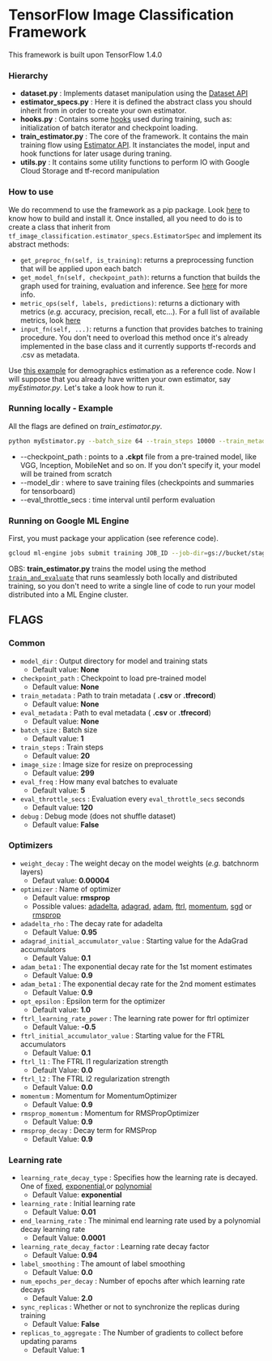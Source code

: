 # TensorFlow Image Classification Framework

This framework is built upon TensorFlow 1.4.0

### Hierarchy

- **dataset.py** : Implements dataset manipulation using the [Dataset API](https://www.tensorflow.org/programmers_guide/datasets)
- **estimator_specs.py** : Here it is defined the abstract class you should inherit from in order to create your own estimator.
- **hooks.py** : Contains some [hooks](https://www.tensorflow.org/api_docs/python/tf/train/SessionRunHook) used during training, such as: initialization of batch iterator and checkpoint loading.
- **train_estimator.py** : The core of the framework. It contains the main training flow using [Estimator API](https://www.tensorflow.org/programmers_guide/estimators). It instanciates the model, input and hook functions for later usage during traning.
- **utils.py** : It contains some utility functions to perform IO with Google Cloud Storage and tf-record manipulation

### How to use

We do recommend to use the framework as a pip package. Look [here](https://bitbucket.org/ciandt_it/tf_image_classification/src) to know how to build and install it.
Once installed, all you need to do is to create a class that inherit from `tf_image_classification.estimator_specs.EstimatorSpec` and implement its abstract methods: 

- `get_preproc_fn(self, is_training)`: returns a preprocessing function that will be applied upon each batch
- `get_model_fn(self, checkpoint_path)`: returns a function that builds the graph used for training, evaluation and inference. See [here](https://www.tensorflow.org/api_docs/python/tf/contrib/learn/ModeKeys) for more info.
- `metric_ops(self, labels, predictions)`: returns a dictionary with metrics (_e.g._ accuracy, precision, recall, etc...). For a full list of available metrics, look [here](https://www.tensorflow.org/api_docs/python/tf/metrics)
- `input_fn(self, ...)`: returns a function that provides batches to training procedure. You don't need to overload this method once it's already implemented in the base class and it currently supports tf-records and .csv as metadata.

Use [this example](https://bitbucket.org/ciandt_it/d1-ml-labs/src/master/2017-11-Demographics-Estimation/train_demographics.py?at=master&fileviewer=file-view-default) for demographics estimation as a reference code.
Now I will suppose that you already have written your own estimator, say _myEstimator.py_. Let's take a look how to run it.

### Running locally - Example

All the flags are defined on _train_estimator.py_. 

```bash
python myEstimator.py --batch_size 64 --train_steps 10000 --train_metadata tfrecords_path/train* --eval_metadata tfrecords_path/eval* --checkpoint_path checkpoint_path/pretrained_ckpt.ckpt --model_dir ./models --eval_freq 10 --eval_throttle_secs 30 --learning_rate 0.00001
```
- --checkpoint_path : points to a **.ckpt** file from a pre-trained model, like VGG, Inception, MobileNet and so on. If you don't specify it, your model will be trained from scratch
- --model_dir : where to save training files (checkpoints and summaries for tensorboard)
- --eval_throttle_secs : time interval until perform evaluation

### Running on Google ML Engine

First, you must package your application (see reference code).
```bash
gcloud ml-engine jobs submit training JOB_ID --job-dir=gs://bucket/stagging_folder/ --module-name myEstimatorPkg.myEstimator --packages myEstimator.tar.gz,tf_image_classification-1.3.1.tar.gz,slim-0.1.tar.gz --region us-east1 --config cloud.yml --  --batch_size 128 --train_steps 1000 --train_metadata gs://bucket/tfrecords/train* --eval_metadata gs://bucket/tfrecords/eval* --checkpoint_path gs://bucket/pretrained_checkpoints/pretrained_model.ckpt --model_dir gs://bucket/trained-checkpoints/ --eval_freq 10 --eval_throttle_secs 120 --learning_rate 0.00001
```

OBS: **train_estimator.py** trains the model using the method [`train_and_evaluate`](https://www.tensorflow.org/api_docs/python/tf/estimator/train_and_evaluate) that runs seamlessly both locally and distributed training, so you don't need to write a single line of code to run your model distributed into a ML Engine cluster.

## FLAGS

### Common
* `model_dir` : Output directory for model and training stats
    * Default value: **None** 
* `checkpoint_path` : Checkpoint to load pre-trained model
    * Default value: **None**
* `train_metadata` : Path to train metadata ( **.csv** or **.tfrecord**)
    * Default value: **None**
* `eval_metadata` : Path to eval metadata ( **.csv** or **.tfrecord**)
    * Default value: **None**
* `batch_size` : Batch size
    * Default value: **1**
* `train_steps` : Train steps
    * Default value: **20**
* `image_size` : Image size for resize on preprocessing
    * Default value: **299**
* `eval_freq` : How many eval batches to evaluate
    * Default value: **5**
* `eval_throttle_secs` : Evaluation every `eval_throttle_secs` seconds
    * Default value: **120**
* `debug` : Debug mode (does not shuffle dataset)
    * Default value: **False**

### Optimizers
* `weight_decay` : The weight decay on the model weights (_e.g._ batchnorm layers)
    * Defaut value: **0.00004**
* `optimizer` : Name of optimizer
    * Default value: **rmsprop**
    * Possible values: [adadelta](https://www.tensorflow.org/api_docs/python/tf/train/AdadeltaOptimizer), [adagrad](https://www.tensorflow.org/api_docs/python/tf/train/AdagradOptimizer), [adam](https://www.tensorflow.org/api_docs/python/tf/train/AdamOptimizer), [ftrl](https://www.tensorflow.org/api_docs/python/tf/train/FtrlOptimizer), [momentum](https://www.tensorflow.org/api_docs/python/tf/train/MomentumOptimizer), [sgd](https://www.tensorflow.org/api_docs/python/tf/train/GradientDescentOptimizer) or [rmsprop](https://www.tensorflow.org/api_docs/python/tf/train/RMSPropOptimizer)
* `adadelta_rho` : The decay rate for adadelta
    * Default Value: **0.95**
* `adagrad_initial_accumulator_value` : Starting value for the AdaGrad accumulators
    * Default Value: **0.1**
* `adam_beta1` : The exponential decay rate for the 1st moment estimates
    * Default Value: **0.9**
* `adam_beta1` : The exponential decay rate for the 2nd moment estimates
    * Default Value: **0.9**
* `opt_epsilon` : Epsilon term for the optimizer
    * Default value: **1.0**
* `ftrl_learning_rate_power` : The learning rate power for ftrl optimizer
    * Default Value: **-0.5**
* `ftrl_initial_accumulator_value` : Starting value for the FTRL accumulators
    * Default Value: **0.1**
* `ftrl_l1` : The FTRL l1 regularization strength
    * Default Value: **0.0**
* `ftrl_l2` : The FTRL l2 regularization strength
    * Default Value: **0.0**
* `momentum` : Momentum for MomentumOptimizer
    * Default Value: **0.9**
* `rmsprop_momentum` : Momentum for RMSPropOptimizer
    * Default Value: **0.9**
* `rmsprop_decay` : Decay term for RMSProp
    * Default Value: **0.9**


### Learning rate

* `learning_rate_decay_type` : Specifies how the learning rate is decayed. One of [fixed](https://www.tensorflow.org/versions/master/api_docs/python/tf/constant), [exponential](https://www.tensorflow.org/api_docs/python/tf/train/exponential_decay),or [polynomial](https://www.tensorflow.org/api_docs/python/tf/train/polynomial_decay)
    * Default Value: **exponential**
* `learning_rate` : Initial learning rate
    * Default Value: **0.01**
* `end_learning_rate` : The minimal end learning rate used by a polynomial decay learning rate
    * Default Value: **0.0001**
* `learning_rate_decay_factor` : Learning rate decay factor
    * Default Value: **0.94**
* `label_smoothing` : The amount of label smoothing
    * Default Value: **0.0**
* `num_epochs_per_decay` : Number of epochs after which learning rate decays
    * Default Value: **2.0**
* `sync_replicas` : Whether or not to synchronize the replicas during training
    * Default Value: **False**
* `replicas_to_aggregate` : The Number of gradients to collect before updating params
    * Default Value: **1**